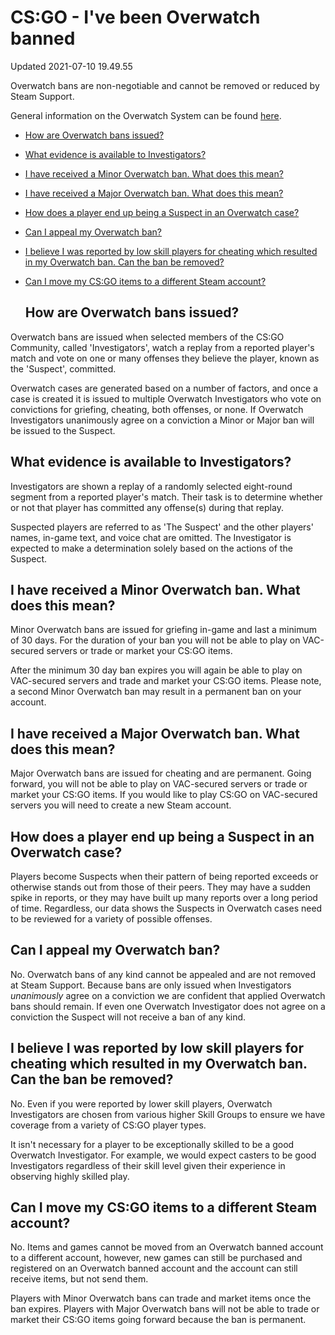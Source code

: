 # CS:GO - I've been Overwatch banned
Updated 2021-07-10 19.49.55

Overwatch bans are non-negotiable and cannot be removed or reduced by Steam Support.  
  
General information on the Overwatch System can be found [here](https://help.steampowered.com/en/faqs/view/65DA-BD12-0DE9-9853).  
* [How are Overwatch bans issued?](#howban)
* [What evidence is available to Investigators?](#evidence)
* [I have received a Minor Overwatch ban. What does this mean?](#minor)
* [I have received a Major Overwatch ban. What does this mean?](#major)
* [How does a player end up being a Suspect in an Overwatch case?](#suspect)
* [Can I appeal my Overwatch ban?](#appeal)
* [I believe I was reported by low skill players for cheating which resulted in my Overwatch ban. Can the ban be removed?](#lowskill)
* [Can I move my CS:GO items to a different Steam account?](#items)

  
  ## How are Overwatch bans issued?
Overwatch bans are issued when selected members of the CS:GO Community, called 'Investigators', watch a replay from a reported player's match and vote on one or many offenses they believe the player, known as the 'Suspect', committed.  
  
Overwatch cases are generated based on a number of factors, and once a case is created it is issued to multiple Overwatch Investigators who vote on convictions for griefing, cheating, both offenses, or none. If Overwatch Investigators unanimously agree on a conviction a Minor or Major ban will be issued to the Suspect.    
  ## What evidence is available to Investigators?
Investigators are shown a replay of a randomly selected eight-round segment from a reported player's match. Their task is to determine whether or not that player has committed any offense(s) during that replay.  
  
Suspected players are referred to as 'The Suspect' and the other players' names, in-game text, and voice chat are omitted. The Investigator is expected to make a determination solely based on the actions of the Suspect.    
  ## I have received a Minor Overwatch ban. What does this mean?
Minor Overwatch bans are issued for griefing in-game and last a minimum of 30 days. For the duration of your ban you will not be able to play on VAC-secured servers or trade or market your CS:GO items.  
  
After the minimum 30 day ban expires you will again be able to play on VAC-secured servers and trade and market your CS:GO items. Please note, a second Minor Overwatch ban may result in a permanent ban on your account.    
  ## I have received a Major Overwatch ban. What does this mean?
Major Overwatch bans are issued for cheating and are permanent. Going forward, you will not be able to play on VAC-secured servers or trade or market your CS:GO items. If you would like to play CS:GO on VAC-secured servers you will need to create a new Steam account.    
  ## How does a player end up being a Suspect in an Overwatch case?
Players become Suspects when their pattern of being reported exceeds or otherwise stands out from those of their peers. They may have a sudden spike in reports, or they may have built up many reports over a long period of time. Regardless, our data shows the Suspects in Overwatch cases need to be reviewed for a variety of possible offenses.    
  ## Can I appeal my Overwatch ban?
No. Overwatch bans of any kind cannot be appealed and are not removed at Steam Support. Because bans are only issued when Investigators *unanimously* agree on a conviction we are confident that applied Overwatch bans should remain. If even one Overwatch Investigator does not agree on a conviction the Suspect will not receive a ban of any kind.    
  ## I believe I was reported by low skill players for cheating which resulted in my Overwatch ban. Can the ban be removed?
No. Even if you were reported by lower skill players, Overwatch Investigators are chosen from various higher Skill Groups to ensure we have coverage from a variety of CS:GO player types.  
  
It isn't necessary for a player to be exceptionally skilled to be a good Overwatch Investigator. For example, we would expect casters to be good Investigators regardless of their skill level given their experience in observing highly skilled play.    
  ## Can I move my CS:GO items to a different Steam account?
No. Items and games cannot be moved from an Overwatch banned account to a different account, however, new games can still be purchased and registered on an Overwatch banned account and the account can still receive items, but not send them.  
  
Players with Minor Overwatch bans can trade and market items once the ban expires. Players with Major Overwatch bans will not be able to trade or market their CS:GO items going forward because the ban is permanent.